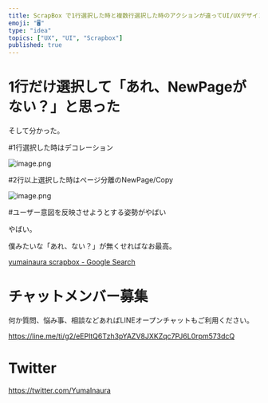 ```yaml
---
title: ScrapBox で1行選択した時と複数行選択した時のアクションが違ってUI/UXデザイン的にやばい
emoji: "🖥"
type: "idea"
topics: ["UX", "UI", "Scrapbox"]
published: true
---
```


# 1行だけ選択して「あれ、NewPageがない？」と思った

そして分かった。

#1行選択した時はデコレーション

![image.png](https://qiita-image-store.s3.amazonaws.com/0/89618/63c5e7ff-c302-859e-2ed8-664fd45b635e.png)

#2行以上選択した時はページ分離のNewPage/Copy

![image.png](https://qiita-image-store.s3.amazonaws.com/0/89618/504119dc-262b-89f2-2457-b3022be39253.png)

#ユーザー意図を反映させようとする姿勢がやばい

やばい。

僕みたいな「あれ、ない？」が無くせればなお最高。

[yumainaura scrapbox - Google Search](https://www.google.co.jp/search?q=yumainaura+scrapbox&oq=yumainaura+scrapbox&aqs=chrome..69i57j69i60l3.5196j1j7&sourceid=chrome&ie=UTF-8)








<!-- Update From Qiita API -->

# チャットメンバー募集


何か質問、悩み事、相談などあればLINEオープンチャットもご利用ください。

https://line.me/ti/g2/eEPltQ6Tzh3pYAZV8JXKZqc7PJ6L0rpm573dcQ





# Twitter


https://twitter.com/YumaInaura


<!-- Update From Qiita API -->


